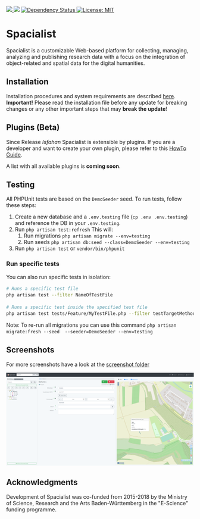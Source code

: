 <p>
    <a href="https://codecov.io/gh/DH-Center-Tuebingen/Spacialist">
        <img src="https://codecov.io/gh/DH-Center-Tuebingen/Spacialist/branch/master/graph/badge.svg?token=4VVZQDJXSM"/>
    </a>
    <img src="https://github.com/DH-Center-Tuebingen/Spacialist/workflows/PhpUnit/badge.svg"/>
    <a href='https://david-dm.org/DH-Center-Tuebingen/Spacialist'>
        <img src='https://david-dm.org/DH-Center-Tuebingen/Spacialist.svg' alt='Dependency Status' />
    </a>
    <a href='https://opensource.org/licenses/MIT'>
        <img src='https://img.shields.io/badge/License-MIT-yellow.svg' alt='License: MIT' />
    </a>
</p>

# Spacialist

Spacialist is a customizable Web-based platform for collecting, managing, analyzing and publishing research data with a focus on the integration of object-related and spatial data for the digital humanities.

## Installation

Installation procedures and system requirements are described [here](INSTALL.md).
**Important!** Please read the installation file before any update for breaking changes or any other important steps that may **break the update**!

## Plugins (Beta)

Since Release _Isfahan_ Spacialist is extensible by plugins. If you are a developer and want to create your own plugin, please refer to this [HowTo Guide](PLUGINS.md).

A list with all available plugins is **coming soon**.

## Testing

All PHPUnit tests are based on the `DemoSeeder` seed. To run tests, follow these steps:

1. Create a new database and a `.env.testing` file (`cp .env .env.testing`) and reference the DB in your `.env.testing`.
2. Run `php artisan test:refresh` This will:
    1. Run migrations `php artisan migrate --env=testing`
    2. Run seeds `php artisan db:seed --class=DemoSeeder --env=testing`
3. Run `php artisan test` or `vendor/bin/phpunit`

### Run specific tests
You can also run specific tests in isolation:
```bash
# Runs a specific test file
php artisan test --filter NameOfTestFile

# Runs a specific test inside the specified test file
php artisan test tests/Feature/MyTestFile.php --filter testTargetMethod 
```


Note: To re-run all migrations you can use this command `php artisan migrate:fresh --seed  --seeder=DemoSeeder --env=testing`

## Screenshots

For more screenshots have a look at the [screenshot folder][scr_folder]

![scr_start]

## Acknowledgments

Development of Spacialist was co-funded from 2015-2018 by the Ministry of Science, Research and the Arts Baden-Württemberg in the "E-Science" funding programme.

[scr_start]: screenshots/selected_element.png "Spacialist Main Screen"
[scr_folder]: screenshots/
